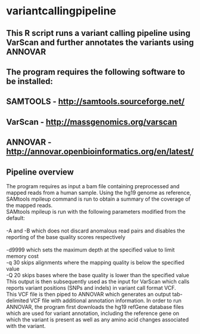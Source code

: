 # variantcallingpipeline

## This R script runs a variant calling pipeline using VarScan and further annotates the variants using ANNOVAR

## The program requires the following software to be installed:

## SAMTOOLS - http://samtools.sourceforge.net/
## VarScan - http://massgenomics.org/varscan
## ANNOVAR - http://annovar.openbioinformatics.org/en/latest/


## Pipeline overview
The program requires as input a bam file containing preprocessed and mapped reads from a human sample. Using the hg19 genome as reference, SAMtools mpileup command is run to obtain a summary of the coverage of the mapped reads.
<br />
SAMtools mpileup is run with the following parameters modified from the default:<br />	
	-A and -B which does not discard anomalous read pairs and disables the reporting of the base quality scores respectively<br />	
	-d9999 which sets the maximum depth at the specified value to limit memory cost<br />
	-q 30 skips alignments where the mapping quality is below the specified value<br />
	-Q 20 skips bases where the base quality is lower than the specified value<br />
 This output is then subsequently used as the input for VarScan which calls reports variant positions (SNPs and indels) in variant call format VCF.<br />
 This VCF file is then piped to ANNOVAR which generates an output tab-delimited VCF file with additional annotation information. In order to run ANNOVAR, the program first downloads the hg19 refGene database files which are used for variant annotation, including the reference gene on which the variant is present as well as any amino acid changes associated with the variant.